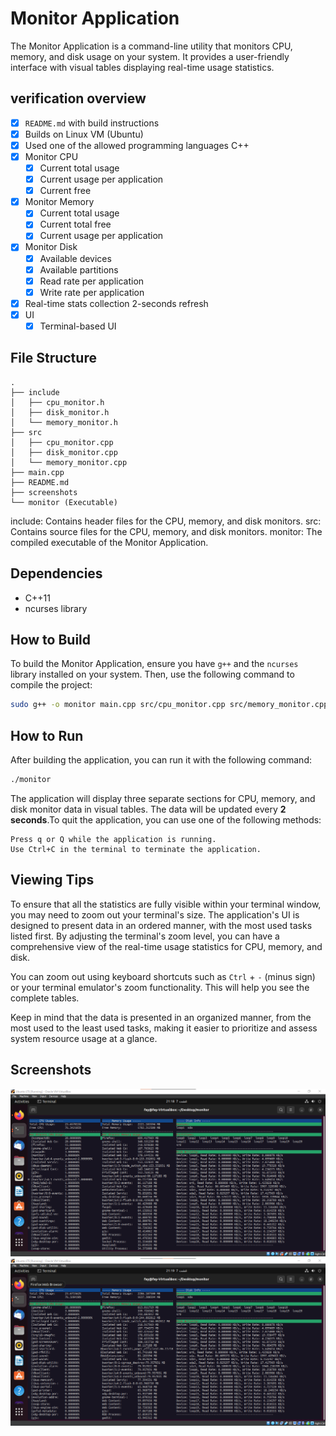 # Monitor Application

The Monitor Application is a command-line utility that monitors CPU, memory, and disk usage on your system. It provides a user-friendly interface with visual tables displaying real-time usage statistics.

## verification overview

- [X] `README.md` with build instructions
- [X] Builds on Linux VM (Ubuntu)
- [X] Used one of the allowed programming languages C++
- [X] Monitor CPU
	- [X] Current total usage
	- [X] Current usage per application
	- [X] Current free
- [X] Monitor Memory
	- [X] Current total usage
	- [X] Current total free
	- [X] Current usage per application
- [X] Monitor Disk
	- [X] Available devices
	- [X] Available partitions
	- [X] Read rate per application
	- [X] Write rate per application
- [X] Real-time stats collection 2-seconds refresh
- [X] UI
	- [X] Terminal-based UI

## File Structure
```
.
├── include
│   ├── cpu_monitor.h
│   ├── disk_monitor.h
│   └── memory_monitor.h
├── src
│   ├── cpu_monitor.cpp
│   ├── disk_monitor.cpp
│   └── memory_monitor.cpp
├── main.cpp
├── README.md
├── screenshots
└── monitor (Executable)
```

include: Contains header files for the CPU, memory, and disk monitors.
src: Contains source files for the CPU, memory, and disk monitors.
monitor: The compiled executable of the Monitor Application.

## Dependencies

- C++11
- ncurses library

## How to Build

To build the Monitor Application, ensure you have `g++` and the `ncurses` library installed on your system. Then, use the following command to compile the project:

```bash
sudo g++ -o monitor main.cpp src/cpu_monitor.cpp src/memory_monitor.cpp src/disk_monitor.cpp -lncurses -Iinclude
```
## How to Run

After building the application, you can run it with the following command:
```bash
./monitor
```

The application will display three separate sections for CPU, memory, and disk monitor data in visual tables. The data will be updated every **2 seconds**.To quit the application, you can use one of the following methods:

    Press q or Q while the application is running.
    Use Ctrl+C in the terminal to terminate the application.

## Viewing Tips

To ensure that all the statistics are fully visible within your terminal window, you may need to zoom out your terminal's size. The application's UI is designed to present data in an ordered manner, with the most used tasks listed first. By adjusting the terminal's zoom level, you can have a comprehensive view of the real-time usage statistics for CPU, memory, and disk.

You can zoom out using keyboard shortcuts such as `Ctrl` + `-` (minus sign) or your terminal emulator's zoom functionality. This will help you see the complete tables.

Keep in mind that the data is presented in an organized manner, from the most used to the least used tasks, making it easier to prioritize and assess system resource usage at a glance.

## Screenshots

![Screenshot 1](screenshots/image1.png)
![Screenshot 2](screenshots/image2.png)

